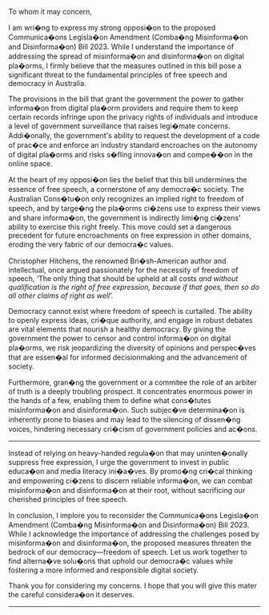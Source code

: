 To whom it may concern,

I am wri�ng to express my strong opposi�on to the proposed Communica�ons Legisla�on
Amendment (Comba�ng Misinforma�on and Disinforma�on) Bill 2023. While I understand the
importance of addressing the spread of misinforma�on and disinforma�on on digital pla�orms, I
firmly believe that the measures outlined in this bill pose a significant threat to the fundamental
principles of free speech and democracy in Australia.

The provisions in the bill that grant the government the power to gather informa�on from digital
pla�orm providers and require them to keep certain records infringe upon the privacy rights of
individuals and introduce a level of government surveillance that raises legi�mate concerns.
Addi�onally, the government's ability to request the development of a code of prac�ce and enforce
an industry standard encroaches on the autonomy of digital pla�orms and risks s�fling innova�on
and compe��on in the online space.

At the heart of my opposi�on lies the belief that this bill undermines the essence of free speech, a
cornerstone of any democra�c society. The Australian Cons�tu�on only recognizes an implied right
to freedom of speech, and by targe�ng the pla�orms ci�zens use to express their views and share
informa�on, the government is indirectly limi�ng ci�zens' ability to exercise this right freely. This
move could set a dangerous precedent for future encroachments on free expression in other
domains, eroding the very fabric of our democra�c values.

Christopher Hitchens, the renowned Bri�sh-American author and intellectual, once argued
passionately for the necessity of freedom of speech, ‘The only thing that should be upheld at all costs
_and without qualification is the right of free expression, because if that goes, then so do all other_
_claims of right as well’._

Democracy cannot exist where freedom of speech is curtailed. The ability to openly express ideas,
cri�que authority, and engage in robust debates are vital elements that nourish a healthy democracy.
By giving the government the power to censor and control informa�on on digital pla�orms, we risk
jeopardizing the diversity of opinions and perspec�ves that are essen�al for informed decisionmaking and the advancement of society.

Furthermore, gran�ng the government or a commitee the role of an arbiter of truth is a deeply
troubling prospect. It concentrates enormous power in the hands of a few, enabling them to define
what cons�tutes misinforma�on and disinforma�on. Such subjec�ve determina�on is inherently
prone to biases and may lead to the silencing of dissen�ng voices, hindering necessary cri�cism of
government policies and ac�ons.


-----

Instead of relying on heavy-handed regula�on that may uninten�onally suppress free expression, I
urge the government to invest in public educa�on and media literacy ini�a�ves. By promo�ng cri�cal
thinking and empowering ci�zens to discern reliable informa�on, we can combat misinforma�on and
disinforma�on at their root, without sacrificing our cherished principles of free speech.

In conclusion, I implore you to reconsider the Communica�ons Legisla�on Amendment (Comba�ng
Misinforma�on and Disinforma�on) Bill 2023. While I acknowledge the importance of addressing the
challenges posed by misinforma�on and disinforma�on, the proposed measures threaten the
bedrock of our democracy—freedom of speech. Let us work together to find alterna�ve solu�ons
that uphold our democra�c values while fostering a more informed and responsible digital society.

Thank you for considering my concerns. I hope that you will give this mater the careful considera�on
it deserves.


-----

